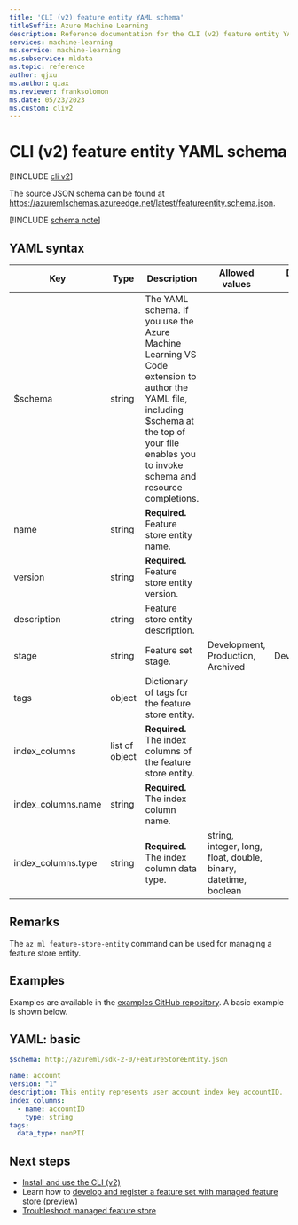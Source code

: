 ```yaml
---
title: 'CLI (v2) feature entity YAML schema'
titleSuffix: Azure Machine Learning
description: Reference documentation for the CLI (v2) feature entity YAML schema.
services: machine-learning
ms.service: machine-learning
ms.subservice: mldata
ms.topic: reference
author: qjxu
ms.author: qiax
ms.reviewer: franksolomon
ms.date: 05/23/2023
ms.custom: cliv2
---
```


# CLI (v2) feature entity YAML schema

[!INCLUDE [cli v2](../../includes/machine-learning-cli-v2.md)]

The source JSON schema can be found at https://azuremlschemas.azureedge.net/latest/featureentity.schema.json.


[!INCLUDE [schema note](../../includes/machine-learning-preview-old-json-schema-note.md)]

## YAML syntax


| Key | Type | Description | Allowed values | Default value |
|--|--|--|--|--|
| $schema | string | The YAML schema. If you use the Azure Machine Learning VS Code extension to author the YAML file, including $schema at the top of your file enables you to invoke schema and resource completions. |  |  |
| name | string | **Required.** Feature store entity name. |  |  |
| version | string | **Required.** Feature store entity version. |  |  |
| description | string | Feature store entity description. |  |  |
| stage | string | Feature set stage. | Development, Production, Archived | Development |
| tags | object | Dictionary of tags for the feature store entity. |  |  |
| index_columns | list of object | **Required.** The index columns of the feature store entity. |  |  |
| index_columns.name | string | **Required.** The index column name. |  |  |
| index_columns.type | string | **Required.** The index column data type. | string, integer, long, float, double, binary, datetime, boolean |  |

## Remarks

The `az ml feature-store-entity` command can be used for managing a feature store entity.

## Examples

Examples are available in the [examples GitHub repository](https://github.com/Azure/azureml-examples/tree/main/cli). A basic example is shown below.

## YAML: basic

```yaml
$schema: http://azureml/sdk-2-0/FeatureStoreEntity.json

name: account
version: "1"
description: This entity represents user account index key accountID.
index_columns:
  - name: accountID
    type: string
tags:
  data_type: nonPII
```

## Next steps

- [Install and use the CLI (v2)](how-to-configure-cli.md)
- Learn how to [develop and register a feature set with managed feature store (preview)](tutorial-get-started-with-feature-store.md)
- [Troubleshoot managed feature store](troubleshooting-managed-feature-store.md)